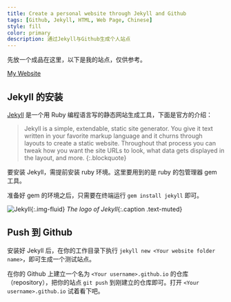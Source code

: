 ```yaml
---
title: Create a personal website through Jekyll and Github
tags: [Github, Jekyll, HTML, Web Page, Chinese]
style: fill
color: primary
description: 通过Jekyll与Github生成个人站点
---
```


先放一个成品在这里，以下是我的站点，仅供参考。

[My Website](https://xinii.github.io)

## Jekyll 的安装

[Jekyll](https://jekyllrb-ja.github.io/) 是一个用 Ruby 编程语言写的静态网站生成工具，下面是官方的介绍：

>Jekyll is a simple, extendable, static site generator. You give it text written in your favorite markup language and it churns through layouts to create a static website. Throughout that process you can tweak how you want the site URLs to look, what data gets displayed in the layout, and more.
{:.blockquote}

要安装 Jekyll，需提前安装 ruby 环境。这里要用到的是 ruby 的包管理器 gem 工具。

准备好 gem 的环境之后，只需要在终端运行 `gem install jekyll` 即可。

![Jekyll](/img/posts/jekyll.png){:.img-fluid}
*The logo of Jekyll*{:.caption .text-muted}

## Push 到 Github

安装好 Jekyll 后，在你的工作目录下执行 `jekyll new <Your website folder name>`，即可生成一个测试站点。

在你的 Github 上建立一个名为 `<Your username>.github.io` 的仓库（repository），把你的站点 `git push` 到刚建立的仓库即可。打开 `<Your username>.github.io` 试着看下吧。
